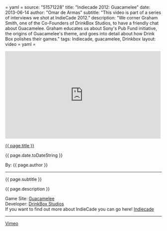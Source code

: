 = yaml =
source: "51571228"
title: "Indiecade 2012: Guacamelee"
date: 2013-06-14
author: "Omar de Armas"
subtitle: "This video is part of a series of interviews we shot at IndieCade 2012."
description: "We corner Graham Smith, one of the Co-Founders of DrinkBox Studios, to have a friendly chat about Guacamelee. Graham educates us about Sony's Pub Fund initiative, the origins of Guacamelee's theme, and goes into detail about how Drink Box polishes their games."
tags: Indiecade, guacamelee, Drinkbox
layout: video
= yaml =

<div class="vid_container">
  <iframe src="http://player.vimeo.com/video/{{ page.source }}" width="500" height="281" frameborder="0" webkitAllowFullScreen mozallowfullscreen allowFullScreen></iframe>
</div>

<a href="{{ page.url }}" class='postTitleLink'><p class='postTitle'>{{ page.title }}</p></a>
<p class='postPublished'>{{ page.date.toDateString }}</p>
<p class='postAuthor'>By: {{ page.author }}</p>
<hr>
<p class='podcastSummary'>{{ page.subtitle }}</p>

<p class='podcastSummary'>{{ page.description }}</p>

Game Site: [Guacamelee](http://www.guacamelee.com)  
Developer: [DrinkBox Studios](http://www.drinkboxstudios.com)  
If you want to find out more about IndieCade you can go here! [Indiecade](http://www.indiecade.com)  
- - -
[Vimeo](www.vimeo.com/indestructibleart)